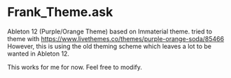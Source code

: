 # Frank_Theme.ask
Ableton 12 (Purple/Orange Theme) based on Immaterial theme. 
tried to theme with 
https://www.livethemes.co/themes/purple-orange-soda/85466
However, this is using the old theming scheme which leaves a lot to be wanted in Ableton 12. 

This works for me for now. Feel free to modify. 
